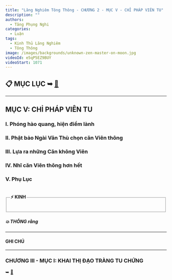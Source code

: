 ```yaml
---
title: "Lăng Nghiêm Tông Thông - CHƯƠNG 2 - MỤC V - CHỈ PHÁP VIÊN TU"
description: ""
authors: 
  - Tăng Phụng Nghi
categories:
  - Luận
tags:
  - Kinh Thủ Lăng Nghiêm
  - Tông Thông
image: /images/backgrounds/unknown-zen-master-on-moon.jpg
videoId: e5qP5EZ9BUY
videoStart: 1071
---
```


<h2>📋 MỤC LỤC ➥ <a href="/interpretations/lang-nghiem-tong-thong-muc-luc">🔗</a></h2>

<hr class="blog-rule" />

## MỤC V: CHỈ PHÁP VIÊN TU

### I. Phóng hào quang, hiện điềm lành

### II. Phật bảo Ngài Văn Thù chọn căn Viên thông

### III. Lựa ra những Căn không Viên

### IV. Nhĩ căn Viên thông hơn hết

### V. Phụ Lục

<fieldset>
<legend><h4>⚡️ KINH</h4></legend>
<div style="color: var(--color-accent-darkorange)">

</div>
</fieldset>
<h5>💥 THÔNG rằng</h5>

<hr class="blog-rule" />

#### GHI CHÚ

[^1]: ⭐️

<hr class="blog-rule" />

### CHƯƠNG III - MỤC I: KHAI THỊ ĐẠO TRÀNG TU CHỨNG 
➥ [🔗](/interpretations/lang-nghiem-tong-thong-chuong-3-muc-1-khai-thi-dao-trang-tu-chung)
